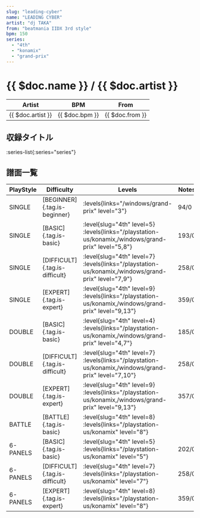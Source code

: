 ```yaml
---
slug: "leading-cyber"
name: "LEADING CYBER"
artist: "dj TAKA"
from: "beatmania IIDX 3rd style"
bpm: 150
series:
  - "4th"
  - "konamix"
  - "grand-prix"
---
```


# {{ $doc.name }} / {{ $doc.artist }}

|Artist|BPM|From|
|------|---|----|
|{{ $doc.artist }}|{{ $doc.bpm }}|{{ $doc.from }}|

## 収録タイトル

:series-list{:series="series"}

## 譜面一覧

|PlayStyle|Difficulty|Levels|Notes|Movie|
|---------|----------|------|-----|-----|
|SINGLE|[BEGINNER]{.tag.is-beginner}| :levels{links="/windows/grand-prix" level="3"}|94/0||
|SINGLE|[BASIC]{.tag.is-basic}|<div class="field is-grouped is-grouped-multiline"> :level{slug="4th" level=5} :levels{links="/playstation-us/konamix,/windows/grand-prix" level="5,8"}</div>|193/0||
|SINGLE|[DIFFICULT]{.tag.is-difficult}|<div class="field is-grouped is-grouped-multiline"> :level{slug="4th" level=7} :levels{links="/playstation-us/konamix,/windows/grand-prix" level="7,9"}</div>|258/0||
|SINGLE|[EXPERT]{.tag.is-expert}|<div class="field is-grouped is-grouped-multiline"> :level{slug="4th" level=9} :levels{links="/playstation-us/konamix,/windows/grand-prix" level="9,13"}</div>|359/0||
|DOUBLE|[BASIC]{.tag.is-basic}|<div class="field is-grouped is-grouped-multiline"> :level{slug="4th" level=4} :levels{links="/playstation-us/konamix,/windows/grand-prix" level="4,7"}</div>|185/0||
|DOUBLE|[DIFFICULT]{.tag.is-difficult}|<div class="field is-grouped is-grouped-multiline"> :level{slug="4th" level=7} :levels{links="/playstation-us/konamix,/windows/grand-prix" level="7,10"}</div>|258/0||
|DOUBLE|[EXPERT]{.tag.is-expert}|<div class="field is-grouped is-grouped-multiline"> :level{slug="4th" level=9} :levels{links="/playstation-us/konamix,/windows/grand-prix" level="9,13"}</div>|357/0||
|BATTLE|[BATTLE]{.tag.is-basic}|<div class="field is-grouped is-grouped-multiline"> :level{slug="4th" level=8} :levels{links="/playstation-us/konamix" level="8"}</div>|||
|6-PANELS|[BASIC]{.tag.is-basic}|<div class="field is-grouped is-grouped-multiline"> :level{slug="4th" level=5} :levels{links="/playstation-us/konamix" level="5"}</div>|202/0||
|6-PANELS|[DIFFICULT]{.tag.is-difficult}|<div class="field is-grouped is-grouped-multiline"> :level{slug="4th" level=7} :levels{links="/playstation-us/konamix" level="7"}</div>|258/0||
|6-PANELS|[EXPERT]{.tag.is-expert}|<div class="field is-grouped is-grouped-multiline"> :level{slug="4th" level=8} :levels{links="/playstation-us/konamix" level="8"}</div>|359/0||
